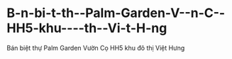 B-n-bi-t-th--Palm-Garden-V--n-C--HH5-khu----th--Vi-t-H-ng
=========================================================

Bán biệt thự Palm Garden Vườn Cọ HH5 khu đô thị Việt Hưng
